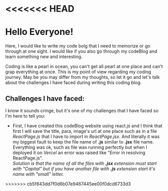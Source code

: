 <<<<<<< HEAD
=======
<h1>Hello Everyone!</h1>
<p>Here, I would like to write my code bolg that I need to memorize or go through at one sight. I would like if you also go through my codeBlog and learn something new and interesting.</p>
<p>Coding is like a pearl in ocean, you can't get all pearl at one place and can't grap everything at once. This is my point of view regarding my coding journey. May be you may differ from my thoughts, so let it go and let's talk about the challenges I have faced during writing this coding blog.</p>
<h2>Challenges I have faced:</h2>
<p>I know it sounds cringe, but it's one of my challenges that I have faced so I'm here to tell you:</p>
<ul>
  <li>First, I have created this codeBlog website using react.js and I think that first I will save the title, para, image's url at one place such as in a file <em>ReactPage.js</em> that I have to import in <em>ReactPage.jsx</em>. And literally it was my biggest fault to keep the file name of <strong>.js</strong> similar to <strong>.jsx</strong> file name. Everything was ok, such as file was running perfectly but when I deployed it on <em>Vercel</em> an error was raised like "Error in resolving ReactPage.js".</li>
  <em>Solution is that the name of all the files with <strong>.jsx</strong> extension must start with "Capital" but if you have another file with <strong>.js</strong> extension start it's name with "small" letter.</em>
</ul>
>>>>>>> cb5f843dd7f0d6b07e9467445ee00f0dcd6733d3
